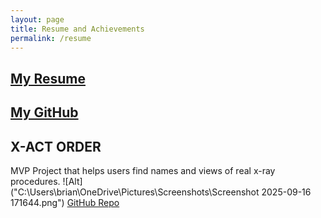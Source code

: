 ```yaml
---
layout: page
title: Resume and Achievements
permalink: /resume
---
```


## [My Resume](https://docs.google.com/document/d/15nTaWPE7AvWEtenmLM58P_FYqlmgJ8I486jKoKJy9tM/edit?usp=sharing)

## [My GitHub](https://github.com/BryJime)

## X-ACT ORDER
MVP Project that helps users find names and views of real x-ray procedures.
![Alt]("C:\Users\brian\OneDrive\Pictures\Screenshots\Screenshot 2025-09-16 171644.png")
[GitHub Repo](https://github.com/BryJime/final-project-Unit-1-Bryan-J)
